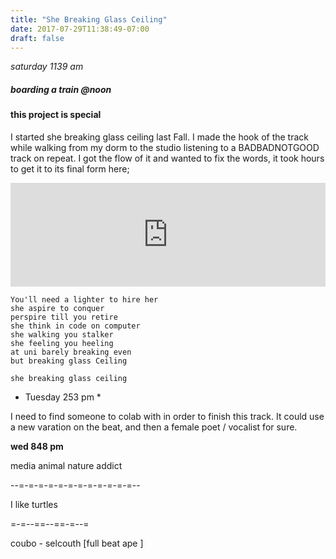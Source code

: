 ```yaml
---
title: "She Breaking Glass Ceiling"
date: 2017-07-29T11:38:49-07:00
draft: false
---
```


*saturday 1139 am*

##### boarding a train @noon

#### this project is special

I started she breaking glass ceiling last Fall. I made the hook of the track while walking from my dorm to the studio listening to a BADBADNOTGOOD track on repeat. I got the flow of it and wanted to fix the words, it took hours to get it to its final form here;

<iframe width="100%" height="166" scrolling="no" frameborder="no" src="https://w.soundcloud.com/player/?url=https%3A//api.soundcloud.com/tracks/335854991%3Fsecret_token%3Ds-8VJc1&amp;color=ff5500&amp;auto_play=false&amp;hide_related=false&amp;show_comments=true&amp;show_user=true&amp;show_reposts=false"></iframe>


```
You'll need a lighter to hire her
she aspire to conquer
perspire till you retire
she think in code on computer
she walking you stalker
she feeling you heeling
at uni barely breaking even
but breaking glass Ceiling

she breaking glass ceiling

```

* Tuesday 253 pm *

I need to find someone to colab with in order to finish this track. It could use a new varation on the beat, and then a female poet / vocalist for sure.




**wed 848 pm**


media animal nature addict



--=-=-=-=-=-=-=-=-=-=-=-=--






I like turtles

=-=--==--==-=--=



coubo - selcouth [full beat ape ]
